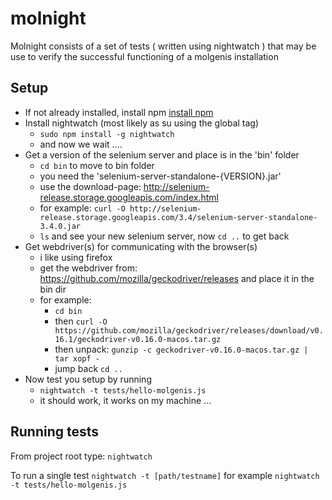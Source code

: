 # molnight

Molnight consists of a set of tests ( written using nightwatch ) that may be use to verify the successful functioning of a molgenis installation

## Setup

- If not already installed, install npm [install npm](https://docs.npmjs.com/getting-started/installing-node)
- Install nightwatch (most likely as su using the global tag)
     - `sudo npm install -g nightwatch`
     - and now we wait ....
- Get a version of the selenium server and place is in the 'bin' folder
     - `cd bin` to move to bin folder
     - you need the 'selenium-server-standalone-{VERSION}.jar'
     - use the download-page: http://selenium-release.storage.googleapis.com/index.html
     - for example:  `curl -O http://selenium-release.storage.googleapis.com/3.4/selenium-server-standalone-3.4.0.jar`
     - `ls` and see your new selenium server, now `cd ..` to get back
- Get webdriver(s) for communicating with the browser(s)
    - i like using firefox
    - get the webdriver from: https://github.com/mozilla/geckodriver/releases and place it in the bin dir
    - for example:
        - `cd bin`
        -  then `curl -O https://github.com/mozilla/geckodriver/releases/download/v0.16.1/geckodriver-v0.16.0-macos.tar.gz`
        - then unpack: `gunzip -c geckodriver-v0.16.0-macos.tar.gz | tar xopf -`
        - jump back `cd ..`
- Now test you setup by running
    - `nightwatch -t tests/hello-molgenis.js `
    - it should work, it works on my machine ...

## Running tests
From project root type: `nightwatch`

To run a single test `nightwatch -t [path/testname]` for example `nightwatch -t tests/hello-molgenis.js `

